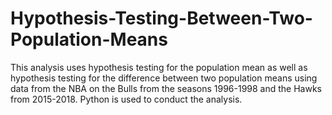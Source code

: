 # Hypothesis-Testing-Between-Two-Population-Means
This analysis uses hypothesis testing for the population mean as well as hypothesis testing for the difference between two population means using data from the NBA on the Bulls from the seasons 1996-1998 and the Hawks from 2015-2018. Python is used to conduct the analysis. 
